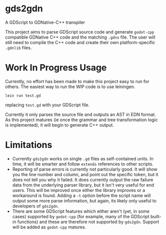 # gds2gdn
A GDScript to GDNative-C++ transpiler

This project aims to parse GDScript source code and generate `godot-cpp` compatible GDNative C++ code and the matching `.gdns` file. The user will still need to compile the C++ code and create their own platform-specific `.gdnlib` files.

# Work In Progress Usage

Currently, no effort has been made to make this project easy to run for others. The easiest way to run the WIP code is to use leiningen.

```
lein run test.gd
```

replacing `test.gd` with your GDScript file.

Currently it only parses the source file and outputs an AST in EDN format. As this project matures (ie once the grammar and tree transformation logic is implemented), it will begin to generate C++ output.

# Limitations

 - Currently `gds2gdn` works on single `.gd` files as self-contained units. In time, it will be smarter and follow `extends` references to other scripts.
 - Reporting of parse errors is currently not particularly good. It will show you the line number and column, and point out the specific token, but it does not tell you why it failed. It does currently output the raw failure data from the underlying parser library, but it isn't very useful for end users. This will be improved once either the library improves or a workaround is found. Adding a `-t` option before the script name will output some more parse information, but again, its likely only useful to developers of `gds2gdn`.
 - There are some GDScript features which either aren't (yet, in some cases) supported by `godot-cpp` (for example, many of the GDScript built-in functions) and these are therefore not supported by `gds2gdn`. Support will be added as `godot-cpp` matures.
 
